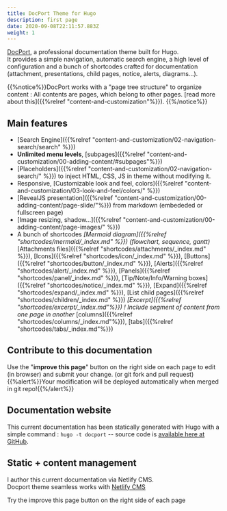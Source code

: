 ```yaml
---
title: DocPort Theme for Hugo
description: first page
date: 2020-09-08T22:11:57.883Z
weight: 1
---
```

[DocPort](https://github.com/vjeantet/hugo-theme-docport), a professional documentation theme built for Hugo. \
It provides a simple navigation, automatic search engine, a high level of configuration and a bunch of shortcodes crafted for documentation (attachment, presentations, child pages, notice, alerts, diagrams...).

{{%notice%}}DocPort works with a "page tree structure" to organize content : All contents are pages, which belong to other pages. \[read more about this]({{%relref "content-and-customization"%}}).  {{%/notice%}}

## Main features

* \[Search Engine]({{%relref "content-and-customization/02-navigation-search/search" %}})
* **Unlimited menu levels**, \[subpages]({{%relref "content-and-customization/00-adding-content/#subpages"%}})
* \[Placeholders]({{%relref "content-and-customization/02-navigation-search/" %}}) to inject HTML, CSS, JS in theme without modifying it.
* Responsive, \[Customizable look and feel, colors]({{%relref "content-and-customization/03-look-and-feel/colors/" %}})
* \[RevealJS presentation]({{%relref "content-and-customization/00-adding-content/page-slide/"%}}) from markdown (embededed or fullscreen page)
* \[Image resizing, shadow...]({{%relref "content-and-customization/00-adding-content/page-images/" %}})
* A bunch of shortcodes
  		 *\[Mermaid diagram]({{%relref "shortcodes/mermaid/_index.md" %}}) (flowchart, sequence, gantt)*
  		 \[Attachments files]({{%relref "shortcodes/attachments/_index.md" %}}), \[Icons]({{%relref "shortcodes/icon/_index.md" %}}), \[Buttons]({{%relref "shortcodes/button/_index.md" %}}), \[Alerts]({{%relref "shortcodes/alert/_index.md" %}}), \[Panels]({{%relref "shortcodes/panel/_index.md" %}}), \[Tip/Note/Info/Warning boxes]({{%relref "shortcodes/notice/_index.md" %}}), \[Expand]({{%relref "shortcodes/expand/_index.md" %}}), \[List child pages]({{%relref "shortcodes/children/_index.md" %}})
  		 *\[Excerpt]({{%relref "shortcodes/excerpt/_index.md"%}}) ! Include segment of content from one page in another*
  		 \[columns]({{%relref "shortcodes/columns/_index.md"%}}), \[tabs]({{%relref "shortcodes/tabs/_index.md"%}})

## Contribute to this documentation

Use the "**improve this page**" button on the right side on each page to edit (in browser) and submit your change. (or git fork and pull request)\
{{%alert%}}Your modification will be deployed automatically when merged in git repo!{{%/alert%}}

## Documentation website

This current documentation has been statically generated with Hugo with a simple command : `hugo -t docport` -- source code is [available here at GitHub](https://github.com/vjeantet/hugo-theme-docPort).

## Static + content management

I author this current documentation via Netlify CMS.\
Docport theme seamless works with [Netlify CMS](https://www.netlifycms.org/)

Try the improve this page button on the right side of each page